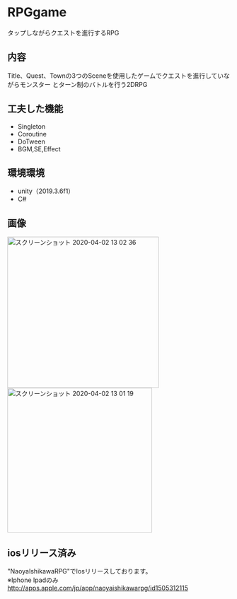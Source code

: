 # RPGgame
タップしながらクエストを進行するRPG

## 内容
Title、Quest、Townの3つのSceneを使用したゲームでクエストを進行していながらモンスター
とターン制のバトルを行う2DRPG

## 工夫した機能
- Singleton
- Coroutine
- DoTween
- BGM,SE,Effect


## 環境環境
- unity（2019.3.6f1）  
- C#  

## 画像

<img width="342" alt="スクリーンショット 2020-04-02 13 02 36" src="https://user-images.githubusercontent.com/56381794/78501384-91044f80-7796-11ea-9f5c-cb7a2ed870c0.png"><img width="327" alt="スクリーンショット 2020-04-02 13 01 19" src="https://user-images.githubusercontent.com/56381794/78501404-a4afb600-7796-11ea-84e0-66e87c547c32.png">

## iosリリース済み
 "NaoyaIshikawaRPG"でIosリリースしております。  
 ※Iphone Ipadのみ  
 http://apps.apple.com/jp/app/naoyaishikawarpg/id1505312115  
 
